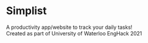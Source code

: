 # Simplist
A productivity app/website to track your daily tasks!  
Created as part of University of Waterloo EngHack 2021
